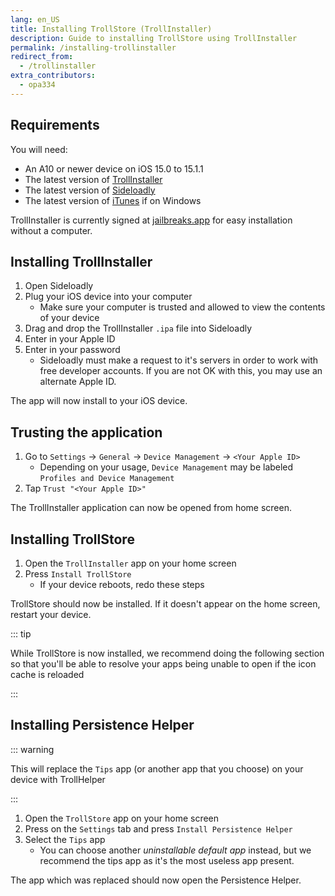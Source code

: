 ```yaml
---
lang: en_US
title: Installing TrollStore (TrollInstaller)
description: Guide to installing TrollStore using TrollInstaller
permalink: /installing-trollinstaller
redirect_from:
  - /trollinstaller
extra_contributors:
  - opa334
---
```


## Requirements

You will need:
- An A10 or newer device on iOS 15.0 to 15.1.1
- The latest version of [TrollInstaller](https://github.com/opa334/TrollStore/releases/latest)
- The latest version of [Sideloadly](https://sideloadly.io/)
- The latest version of [iTunes](https://www.apple.com/itunes/download/win32) if on Windows

<div class="custom-container tip" id="ifJailbreaksAppSigned"><p>
TrollInstaller is currently signed at <a href="https://jailbreaks.app/" target="_blank">jailbreaks.app</a> for easy installation without a computer.
</p></div>

## Installing TrollInstaller

1. Open Sideloadly
1. Plug your iOS device into your computer
    - Make sure your computer is trusted and allowed to view the contents of your device
1. Drag and drop the TrollInstaller `.ipa` file into Sideloadly
1. Enter in your Apple ID
1. Enter in your password
    - Sideloadly must make a request to it's servers in order to work with free developer accounts. If you are not OK with this, you may use an alternate Apple ID.

The app will now install to your iOS device.

## Trusting the application

1. Go to `Settings` -> `General` -> `Device Management` -> `<Your Apple ID>`
    - Depending on your usage, `Device Management` may be labeled `Profiles and Device Management`
1. Tap `Trust "<Your Apple ID>"`

The TrollInstaller application can now be opened from home screen.

## Installing TrollStore

1. Open the `TrollInstaller` app on your home screen
1. Press `Install TrollStore`
    - If your device reboots, redo these steps

TrollStore should now be installed. If it doesn't appear on the home screen, restart your device.

::: tip

While TrollStore is now installed, we recommend doing the following section so that you'll be able to resolve your apps being unable to open if the icon cache is reloaded

:::

## Installing Persistence Helper

::: warning

This will replace the `Tips` app (or another app that you choose) on your device with TrollHelper

:::

1. Open the `TrollStore` app on your home screen
1. Press on the `Settings` tab and press `Install Persistence Helper`
1. Select the `Tips` app
    - You can choose another *uninstallable default app* instead, but we recommend the tips app as it's the most useless app present.

The app which was replaced should now open the Persistence Helper.
